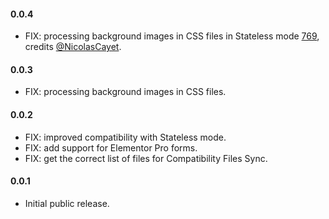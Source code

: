 #### 0.0.4
* FIX: processing background images in CSS files in Stateless mode [769](https://github.com/udx/wp-stateless/issues/769), credits [@NicolasCayet](https://github.com/NicolasCayet).

#### 0.0.3
* FIX: processing background images in CSS files.

#### 0.0.2
* FIX: improved compatibility with Stateless mode.
* FIX: add support for Elementor Pro forms.
* FIX: get the correct list of files for Compatibility Files Sync.

#### 0.0.1
* Initial public release.
